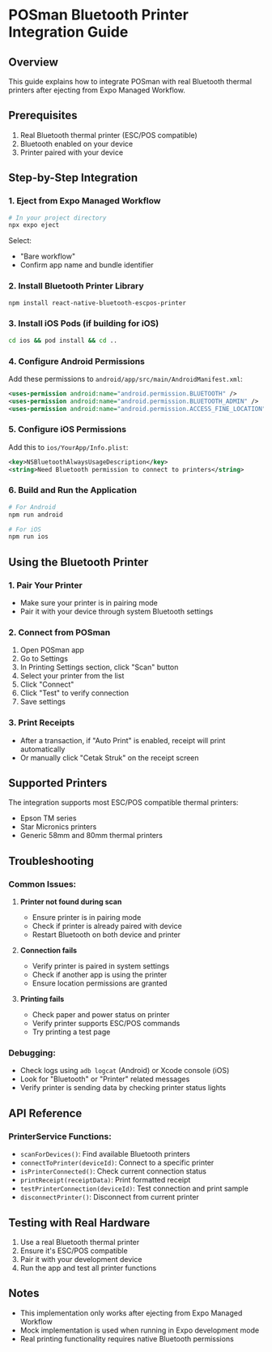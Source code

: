 # POSman Bluetooth Printer Integration Guide

## Overview
This guide explains how to integrate POSman with real Bluetooth thermal printers after ejecting from Expo Managed Workflow.

## Prerequisites
1. Real Bluetooth thermal printer (ESC/POS compatible)
2. Bluetooth enabled on your device
3. Printer paired with your device

## Step-by-Step Integration

### 1. Eject from Expo Managed Workflow
```bash
# In your project directory
npx expo eject
```

Select:
- "Bare workflow"
- Confirm app name and bundle identifier

### 2. Install Bluetooth Printer Library
```bash
npm install react-native-bluetooth-escpos-printer
```

### 3. Install iOS Pods (if building for iOS)
```bash
cd ios && pod install && cd ..
```

### 4. Configure Android Permissions
Add these permissions to `android/app/src/main/AndroidManifest.xml`:
```xml
<uses-permission android:name="android.permission.BLUETOOTH" />
<uses-permission android:name="android.permission.BLUETOOTH_ADMIN" />
<uses-permission android:name="android.permission.ACCESS_FINE_LOCATION" />
```

### 5. Configure iOS Permissions
Add this to `ios/YourApp/Info.plist`:
```xml
<key>NSBluetoothAlwaysUsageDescription</key>
<string>Need Bluetooth permission to connect to printers</string>
```

### 6. Build and Run the Application
```bash
# For Android
npm run android

# For iOS
npm run ios
```

## Using the Bluetooth Printer

### 1. Pair Your Printer
- Make sure your printer is in pairing mode
- Pair it with your device through system Bluetooth settings

### 2. Connect from POSman
1. Open POSman app
2. Go to Settings
3. In Printing Settings section, click "Scan" button
4. Select your printer from the list
5. Click "Connect"
6. Click "Test" to verify connection
7. Save settings

### 3. Print Receipts
- After a transaction, if "Auto Print" is enabled, receipt will print automatically
- Or manually click "Cetak Struk" on the receipt screen

## Supported Printers
The integration supports most ESC/POS compatible thermal printers:
- Epson TM series
- Star Micronics printers
- Generic 58mm and 80mm thermal printers

## Troubleshooting

### Common Issues:
1. **Printer not found during scan**
   - Ensure printer is in pairing mode
   - Check if printer is already paired with device
   - Restart Bluetooth on both device and printer

2. **Connection fails**
   - Verify printer is paired in system settings
   - Check if another app is using the printer
   - Ensure location permissions are granted

3. **Printing fails**
   - Check paper and power status on printer
   - Verify printer supports ESC/POS commands
   - Try printing a test page

### Debugging:
- Check logs using `adb logcat` (Android) or Xcode console (iOS)
- Look for "Bluetooth" or "Printer" related messages
- Verify printer is sending data by checking printer status lights

## API Reference

### PrinterService Functions:
- `scanForDevices()`: Find available Bluetooth printers
- `connectToPrinter(deviceId)`: Connect to a specific printer
- `isPrinterConnected()`: Check current connection status
- `printReceipt(receiptData)`: Print formatted receipt
- `testPrinterConnection(deviceId)`: Test connection and print sample
- `disconnectPrinter()`: Disconnect from current printer

## Testing with Real Hardware
1. Use a real Bluetooth thermal printer
2. Ensure it's ESC/POS compatible
3. Pair it with your development device
4. Run the app and test all printer functions

## Notes
- This implementation only works after ejecting from Expo Managed Workflow
- Mock implementation is used when running in Expo development mode
- Real printing functionality requires native Bluetooth permissions